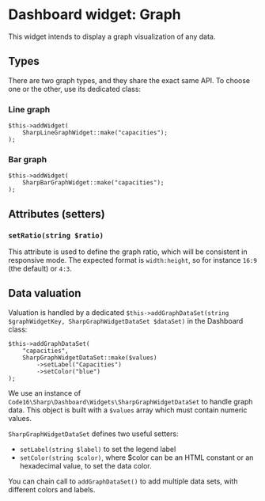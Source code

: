 # Dashboard widget: Graph

This widget intends to display a graph visualization of any data.

## Types

There are two graph types, and they share the exact same API. To choose one or the other, use its dedicated class:

### Line graph

    $this->addWidget(
        SharpLineGraphWidget::make("capacities");
    );


### Bar graph

    $this->addWidget(
        SharpBarGraphWidget::make("capacities");
    );


## Attributes (setters)

### `setRatio(string $ratio)`

This attribute is used to define the graph ratio, which will be consistent in responsive mode. The expected format is `width:height`, so for instance `16:9` (the default) or `4:3`.


## Data valuation

Valuation is handled by a dedicated `$this->addGraphDataSet(string $graphWidgetKey, SharpGraphWidgetDataSet $dataSet)` in the Dashboard class:

    $this->addGraphDataSet(
        "capacities",
        SharpGraphWidgetDataSet::make($values)
            ->setLabel("Capacities")
            ->setColor("blue")
    );

We use an instance of `Code16\Sharp\Dashboard\Widgets\SharpGraphWidgetDataSet` to handle graph data. This object is built with a `$values` array which must contain numeric values.

`SharpGraphWidgetDataSet` defines two useful setters:

- `setLabel(string $label)` to set the legend label
- `setColor(string $color)`, where $color can be an HTML constant or an hexadecimal value, to set the data color.

You can chain call to `addGraphDataSet()` to add multiple data sets, with different colors and labels.
